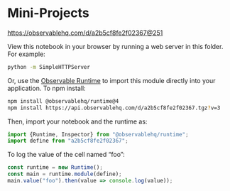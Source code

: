 # Mini-Projects

https://observablehq.com/d/a2b5cf8fe2f02367@251

View this notebook in your browser by running a web server in this folder. For
example:

~~~sh
python -m SimpleHTTPServer
~~~

Or, use the [Observable Runtime](https://github.com/observablehq/runtime) to
import this module directly into your application. To npm install:

~~~sh
npm install @observablehq/runtime@4
npm install https://api.observablehq.com/d/a2b5cf8fe2f02367.tgz?v=3
~~~

Then, import your notebook and the runtime as:

~~~js
import {Runtime, Inspector} from "@observablehq/runtime";
import define from "a2b5cf8fe2f02367";
~~~

To log the value of the cell named “foo”:

~~~js
const runtime = new Runtime();
const main = runtime.module(define);
main.value("foo").then(value => console.log(value));
~~~
